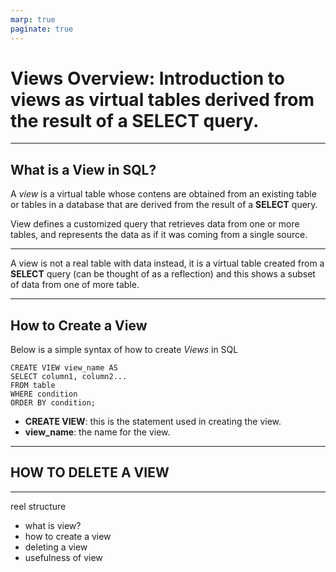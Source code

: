 ```yaml
---
marp: true
paginate: true
---
```


# **Views Overview: Introduction to views as virtual tables derived from the result of a SELECT query.**

---
## **What is a View in SQL?**

A _view_ is a virtual table whose contens are obtained from an existing table or tables in a database that are derived from the result of a **SELECT** query.

View defines a customized query that retrieves data from one or more tables, and represents the data as if it was coming from a single source.

---

A view is not a real table with data instead, it is a virtual table created from a **SELECT** query (can be thought of as a reflection) and this shows a subset of data from one of more table.

---

## **How to Create a View**

Below is a simple syntax of how to create _Views_ in SQL

```
CREATE VIEW view_name AS
SELECT column1, column2...
FROM table
WHERE condition
ORDER BY condition;
```
- **CREATE VIEW**: this is the statement used in creating the view.
- **view_name**: the name for the view.

---
## **HOW TO DELETE A VIEW**

---

reel structure
- what is view?
- how to create a view
- deleting a view
- usefulness of view
